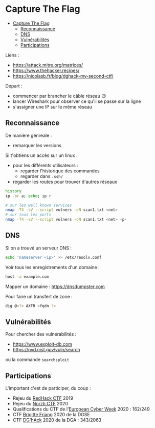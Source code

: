 # Capture The Flag

- [Capture The Flag](#capture-the-flag)
  - [Reconnaissance](#reconnaissance)
  - [DNS](#dns)
  - [Vulnérabilités](#vulnérabilités)
  - [Participations](#participations)

Liens :
- https://attack.mitre.org/matrices/
- https://www.thehacker.recipes/
- https://nicolasb.fr/blog/dghack-my-second-ctf/

Départ :
- commencer par brancher le câble réseau 😉
- lancer Wireshark pour observer ce qu'il se passe sur la ligne
- s'assigner une IP sur le même réseau

## Reconnaissance

De manière génreale :
- remarquer les versions

Si t'obtiens un accès sur un linux :
- pour les différents utilisateurs :
  - regarder l'historique des commandes
  - regarder dans `.ssh/`
- regarder les routes pour trouver d'autres réseaux

```bash
history
ip -br a; echo; ip r
```

```bash
# sur les well known services
nmap -T4 -sV --script vulners -oN scan1.txt <net>
# sur tous les ports
nmap -T4 -sV --script vulners -oN scan1.txt <net> -p-
```

## DNS

Si on a trouvé un serveur DNS :
```bash
echo 'nameserver <ip>' >> /etc/resolv.conf
```

Voir tous les enregistrements d'un domaine :
```bash
host -a example.com
```

Mapper un domaine : https://dnsdumpster.com

Pour faire un transfert de zone :
```bash
dig @<?> AXFR <fqdn ?>
```

## Vulnérabilités

Pour chercher des vulnérabilités :
- https://www.exploit-db.com
- https://nvd.nist.gov/vuln/search

ou la commande `searchsploit`

## Participations

L'important c'est de participer, du coup :
- Rejeu du [RedHack CTF](https://redhack.eu) 2019
- Rejeu du [Norzh CTF](https://norzh-ctf.fr) 2020
- Qualifications du CTF de l'[European Cyber Week](https://www.european-cyber-week.eu) 2020 : 162/249
- CTF [Brigitte Friang](https://www.challengecybersec.fr) 2020 de la DGSE
- CTF [DG'hAck](https://www.dghack.fr) 2020 de la DGA : 343/2063
